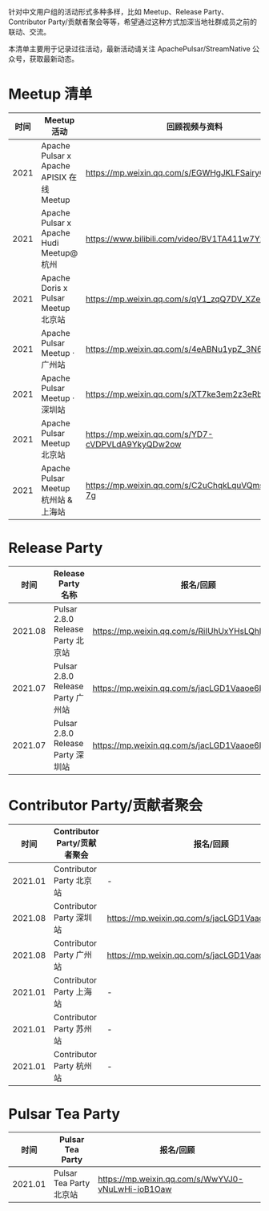 针对中文用户组的活动形式多种多样，比如 Meetup、Release Party、Contributor Party/贡献者聚会等等，希望通过这种方式加深当地社群成员之前的联动、交流。

本清单主要用于记录过往活动，最新活动请关注 ApachePulsar/StreamNative 公众号，获取最新动态。

# Meetup 清单

| 时间| Meetup 活动 |回顾视频与资料 |
| ---- | ---- | ---- |
|2021| Apache Pulsar x Apache APISIX 在线 Meetup |https://mp.weixin.qq.com/s/EGWHgJKLFSairyOETR3wiQ  |
|2021| Apache Pulsar x Apache Hudi Meetup@杭州 |https://www.bilibili.com/video/BV1TA411w7Yz  |
|2021| Apache Doris x Pulsar Meetup 北京站 |https://mp.weixin.qq.com/s/qV1_zqQ7DV_XZe2jWJA81A  |
|2021| Apache Pulsar Meetup · 广州站 |https://mp.weixin.qq.com/s/4eABNu1ypZ_3N6ol5-TR7A |
|2021| Apache Pulsar Meetup · 深圳站 |https://mp.weixin.qq.com/s/XT7ke3em2z3eRbgw06gmjA  |
|2021| Apache Pulsar Meetup 北京站 |https://mp.weixin.qq.com/s/YD7-cVDPVLdA9YkyQDw2ow  |
|2021| Apache Pulsar Meetup 杭州站 & 上海站 |https://mp.weixin.qq.com/s/C2uChqkLquVQmsmemmw-7g  |


# Release Party

| 时间 | Release Party 名称 | 报名/回顾 |
| --- | --- | --- |
| 2021.08 | Pulsar 2.8.0 Release Party 北京站 | https://mp.weixin.qq.com/s/RiIUhUxYHsLQhlqoAUXT2w |
| 2021.07 | Pulsar 2.8.0 Release Party 广州站 | https://mp.weixin.qq.com/s/jacLGD1Vaaoe6bj2cD6lHQ |
| 2021.07 | Pulsar 2.8.0 Release Party 深圳站 | https://mp.weixin.qq.com/s/jacLGD1Vaaoe6bj2cD6lHQ |

# Contributor Party/贡献者聚会

| 时间 | Contributor Party/贡献者聚会 | 报名/回顾 |
| --- | --- | ---|
| 2021.01 | Contributor Party 北京站 | - |
| 2021.08 | Contributor Party 深圳站 | https://mp.weixin.qq.com/s/jacLGD1Vaaoe6bj2cD6lHQ |
| 2021.08 | Contributor Party 广州站 | https://mp.weixin.qq.com/s/jacLGD1Vaaoe6bj2cD6lHQ |
| 2021.01 | Contributor Party 上海站 | - |
| 2021.01 | Contributor Party 苏州站 | - |
| 2021.01 | Contributor Party 杭州站 | - |

#  Pulsar Tea Party
| 时间 |  Pulsar Tea Party | 报名/回顾 |
| --- | --- | ---|
| 2021.01 | Pulsar Tea Party 北京站 | https://mp.weixin.qq.com/s/WwYVJ0-vNuLwHi-ioB1Oaw |
